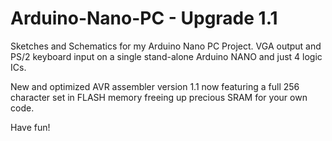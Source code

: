 # Arduino-Nano-PC - Upgrade 1.1
Sketches and Schematics for my Arduino Nano PC Project. VGA output and PS/2 keyboard input on a single stand-alone Arduino NANO and just 4 logic ICs.

New and optimized AVR assembler version 1.1 now featuring a full 256 character set in FLASH memory freeing up precious SRAM for your own code.

Have fun!

